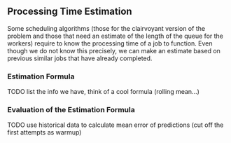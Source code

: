 ## Processing Time Estimation

Some scheduling algorithms (those for the clairvoyant version of the problem and 
those that need an estimate of the length of the queue for the workers) require 
to know the processing time of a job to function. Even though we do not know 
this precisely, we can make an estimate based on previous similar jobs that have 
already completed.

### Estimation Formula

TODO list the info we have, think of a cool formula (rolling mean...)

### Evaluation of the Estimation Formula

TODO use historical data to calculate mean error of predictions (cut off the 
first attempts as warmup)
